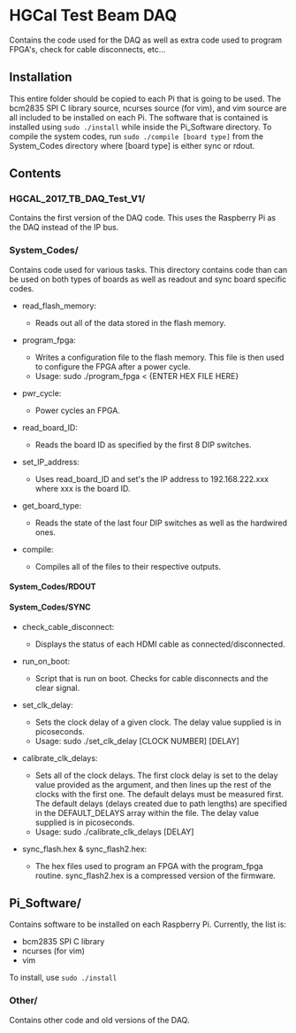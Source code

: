 # HGCal Test Beam DAQ
Contains the code used for the DAQ as well as extra code used to program FPGA's, check for cable disconnects, etc...



## Installation
This entire folder should be copied to each Pi that is going to be used. The bcm2835 SPI C library source, ncurses source (for vim), and vim source are all included to be installed on each Pi. The software that is contained is installed using `sudo ./install` while inside the Pi_Software directory. To compile the system codes, run `sudo ./compile [board type]` from the System_Codes directory where [board type] is either sync or rdout.



## Contents
### HGCAL_2017_TB_DAQ_Test_V1/
Contains the first version of the DAQ code. This uses the Raspberry Pi as the DAQ instead of the IP bus.


### System_Codes/
Contains code used for various tasks. This directory contains code than can be used on both types of boards as well as readout and sync board specific codes.

* read_flash_memory:
  * Reads out all of the data stored in the flash memory.

* program_fpga:
  * Writes a configuration file to the flash memory. This file is then used to configure the FPGA after a power cycle.
  * Usage: sudo ./program_fpga < {ENTER HEX FILE HERE}

* pwr_cycle:
  * Power cycles an FPGA.

* read_board_ID:
  * Reads the board ID as specified by the first 8 DIP switches.

* set_IP_address:
  * Uses read_board_ID and set's the IP address to 192.168.222.xxx where xxx is the board ID.

* get_board_type:
  * Reads the state of the last four DIP switches as well as the hardwired ones.

* compile:
  * Compiles all of the files to their respective outputs.


#### System_Codes/RDOUT

#### System_Codes/SYNC
* check_cable_disconnect:
  * Displays the status of each HDMI cable as connected/disconnected.

* run_on_boot:
  * Script that is run on boot. Checks for cable disconnects and the clear signal.

* set_clk_delay:
  * Sets the clock delay of a given clock. The delay value supplied is in picoseconds.
  * Usage: sudo ./set_clk_delay [CLOCK NUMBER] [DELAY]

* calibrate_clk_delays:
  * Sets all of the clock delays. The first clock delay is set to the delay value provided as the argument, and then lines up the rest of the clocks with the first one. The default delays must be measured first. The default delays (delays created due to path lengths) are specified in the DEFAULT_DELAYS array within the file. The delay value supplied is in picoseconds.
  * Usage: sudo ./calibrate_clk_delays [DELAY]

* sync_flash.hex & sync_flash2.hex:
  * The hex files used to program an FPGA with the program_fpga routine. sync_flash2.hex is a compressed version of the firmware.


## Pi_Software/
Contains software to be installed on each Raspberry Pi. Currently, the list is:
* bcm2835 SPI C library
* ncurses (for vim)
* vim

To install, use `sudo ./install`


### Other/
Contains other code and old versions of the DAQ.
